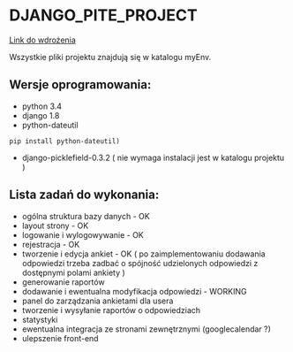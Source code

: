 # DJANGO_PITE_PROJECT

[Link do wdrożenia](http://krzysztofstachanczyk.pythonanywhere.com/)

Wszystkie pliki projektu znajdują się w katalogu myEnv. 

## Wersje oprogramowania:
- python 3.4 
- django 1.8
- python-dateutil 
```
pip install python-dateutil)
```
- django-picklefield-0.3.2 ( nie wymaga instalacji jest w katalogu projektu )

## Lista zadań do wykonania:
- ogólna struktura bazy danych - OK
- layout strony - OK
- logowanie i wylogowywanie - OK
- rejestracja - OK
- tworzenie i edycja ankiet - OK ( po zaimplementowaniu dodawania odpowiedzi trzeba zadbać o spójność udzielonych odpowiedzi z dostępnymi polami ankiety )
- generowanie raportów 
- dodawanie i ewentualna modyfikacja odpowiedzi - WORKING
- panel do zarządzania ankietami dla usera
- tworzenie i wysyłanie raportów o odpowiedziach
- statystyki 
- ewentualna integracja ze stronami zewnętrznymi (googlecalendar ?)
- ulepszenie front-end
